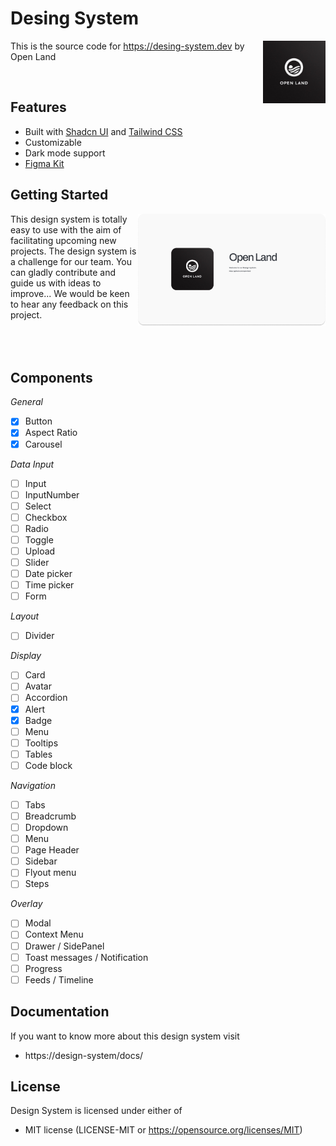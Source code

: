 # Desing System

<img src="./doc/OpenLand.jpeg" alt="Open Land logo" align="right"  width="100">

This is the source code for https://desing-system.dev by Open Land

<br>

## Features

- Built with [Shadcn UI](https://https://ui.shadcn.com//) and [Tailwind CSS](https://tailwindcss.com/)
- Customizable
- Dark mode support
- [Figma Kit](https://www.figma.com/community/file/1354464067434498042)

## Getting Started

<img src="./doc/preview.png" alt="Open Land logo" align="right"  width="300">
This design system is totally easy to use with the aim of facilitating upcoming new projects. The design system is a challenge for our team. You can gladly contribute and guide us with ideas to improve... We would be keen to hear any feedback on this project.

<br>
<br>
<br>
<br>

## Components

_General_

- [x] Button
- [x] Aspect Ratio
- [x] Carousel

_Data Input_

- [ ] Input
- [ ] InputNumber
- [ ] Select
- [ ] Checkbox
- [ ] Radio
- [ ] Toggle
- [ ] Upload
- [ ] Slider
- [ ] Date picker
- [ ] Time picker
- [ ] Form

_Layout_

- [ ] Divider

_Display_

- [ ] Card
- [ ] Avatar
- [ ] Accordion
- [x] Alert
- [x] Badge
- [ ] Menu
- [ ] Tooltips
- [ ] Tables
- [ ] Code block

_Navigation_

- [ ] Tabs
- [ ] Breadcrumb
- [ ] Dropdown
- [ ] Menu
- [ ] Page Header
- [ ] Sidebar
- [ ] Flyout menu
- [ ] Steps

_Overlay_

- [ ] Modal
- [ ] Context Menu
- [ ] Drawer / SidePanel
- [ ] Toast messages / Notification
- [ ] Progress
- [ ] Feeds / Timeline

## Documentation

If you want to know more about this design system visit

- https://design-system/docs/

## License

Design System is licensed under either of

- MIT license (LICENSE-MIT or https://opensource.org/licenses/MIT)
